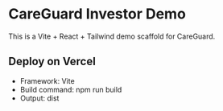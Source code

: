 # CareGuard Investor Demo

This is a Vite + React + Tailwind demo scaffold for CareGuard.

## Deploy on Vercel
- Framework: Vite
- Build command: npm run build
- Output: dist
